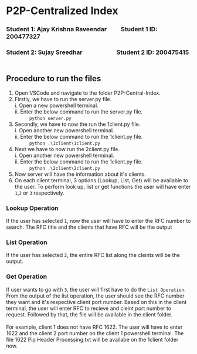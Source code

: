 # P2P-Centralized Index
### Student 1: Ajay Krishna Raveendar&nbsp;&nbsp;&nbsp;&nbsp;&nbsp;&nbsp;&nbsp;&nbsp;&nbsp;&nbsp;Student 1 ID: 200477327
### Student 2: Sujay Sreedhar&nbsp;&nbsp;&nbsp;&nbsp;&nbsp;&nbsp;&nbsp;&nbsp;&nbsp;&nbsp;&nbsp;&nbsp;&nbsp;&nbsp;&nbsp;&nbsp;&nbsp;&nbsp;&nbsp;&nbsp;&nbsp;&nbsp;&nbsp;&nbsp;Student 2 ID: 200475415<br/><br/>
## Procedure to run the files
1. Open VSCode and navigate to the folder P2P-Central-Index.<br/>
2. Firstly, we have to run the server.py file.<br/>
i.  Open a new powershell terminal.<br/>
ii. Enter the below command to run the server.py file.<br/>
&nbsp;&nbsp;&nbsp;&nbsp;&nbsp;&nbsp;&nbsp;&nbsp;&nbsp;&nbsp;`python server.py`
3. Secondly, we have to now the run the 1client.py file.<br/>
i.  Open another new powershell terminal.<br/>
ii. Enter the below command to run the 1client.py file.<br/>
&nbsp;&nbsp;&nbsp;&nbsp;&nbsp;&nbsp;&nbsp;&nbsp;&nbsp;&nbsp;`python .\1client\1client.py`
4. Next we have to now run the 2client.py file.<br/>
i.  Open another new powershell terminal.<br/>
ii. Enter the below command to run the 1client.py file.<br/>
&nbsp;&nbsp;&nbsp;&nbsp;&nbsp;&nbsp;&nbsp;&nbsp;&nbsp;&nbsp;`python .\2client\2client.py`
5. Now server will have the information about it's clients.
6. On each client terminal, 3 options (Lookup, List, Get) will be available to the user. To perform look up, list or get functions the user will have enter `1`,`2` or `3` respectively.

### Lookup Operation
If the user has selected `1`, now the user will have to enter the RFC number to search. The RFC title and the clients that have RFC will be the output

### List Operation
If the user has selected `2`, the entire RFC list along the cleints will be the output.

### Get Operation
If user wants to go with `3`, the user will first have to do the `List Operation`. From the output of the list operation, the user should see the RFC number they want and it's respective client port number. Based on this in the client terminal, the user will enter RFC to recieve and cleint port number to request. Followed by that, the file will be available in the client folder.</br><br/>
For example, client 1 does not have RFC 1622. The user will have to enter 1622 and the client 2 port number on the client 1 powershell terminal. The file 1622 Pip Header Processing.txt will be availabe on the 1client folder now.
